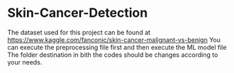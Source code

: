 # Skin-Cancer-Detection
The dataset used for this project can be found at https://www.kaggle.com/fanconic/skin-cancer-malignant-vs-benign
You can execute the preprocessing file first and then execute the ML model file
The folder destination in bith the codes should be changes according to your needs.
